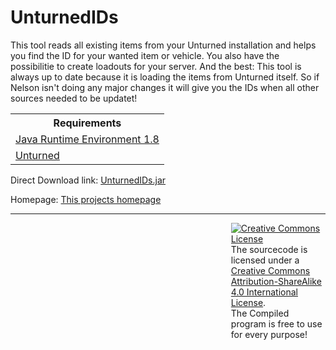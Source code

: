 # UnturnedIDs

This tool reads all existing items from your Unturned installation and helps you find the ID for your wanted item or vehicle. You also have the possibilitie to create loadouts for your server. And the best: This tool is always up to date because it is loading the items from Unturned itself. So if Nelson isn't doing any major changes it will give you the IDs when all other sources needed to be updatet!

<table>
	<th>Requirements</th>
	<tr> <td><a href="https://www.java.com/de/download/">Java Runtime Environment 1.8</a></td> </tr>
	<tr> <td><a href="https://store.steampowered.com/app/304930/">Unturned</a></td> </tr>
</table>

Direct Download link: <a href="https://github.com/Jannled/UnturnedIDs/raw/master/UnturnedIDs.jar">UnturnedIDs.jar</a>

Homepage: <a href="http://mdi.noip.me/projects/UnturnedIDs/">This projects homepage</a>
<hr>
<p style="float:right; width: 30%; margin-right: 0%; margin-top: 0%;">
	<a rel="license" href="http://creativecommons.org/licenses/by-sa/4.0/"><img alt="Creative Commons License" style="border-width:0" src="https://i.creativecommons.org/l/by-sa/4.0/88x31.png" /></a><br />The sourcecode is licensed under a <a rel="license" href="http://creativecommons.org/licenses/by-sa/4.0/">Creative Commons Attribution-ShareAlike 4.0 International License</a>.
	<br>The Compiled program is free to use for every purpose!
</p>
